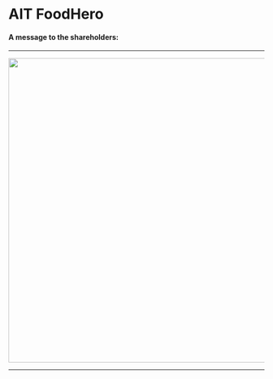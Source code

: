 # AIT FoodHero

#### A message to the shareholders:

---

<img src="https://media.giphy.com/media/t2eBr71ACeDC0/giphy.gif" width="600"/> 

---




